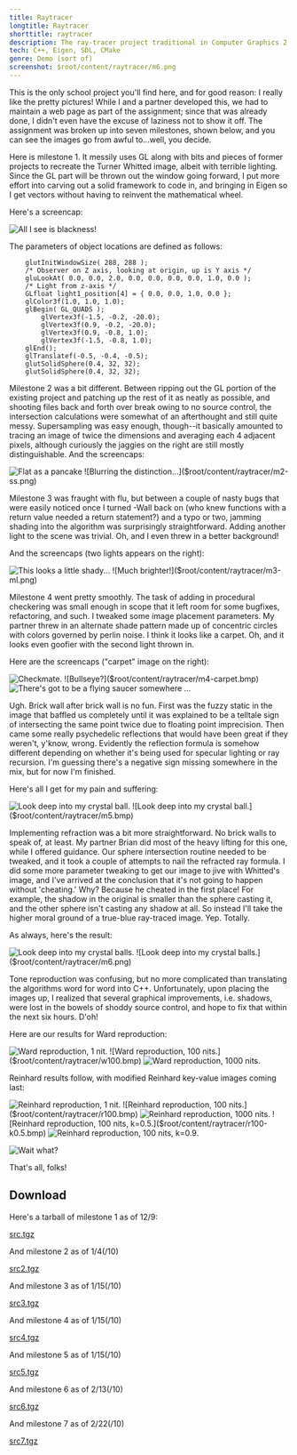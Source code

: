 ```yaml
---
title: Raytracer
longtitle: Raytracer
shorttitle: raytracer
description: The ray-tracer project traditional in Computer Graphics 2
tech: C++, Eigen, SDL, CMake
genre: Demo (sort of)
screenshot: $root/content/raytracer/m6.png
--- 
```


This is the only school project you'll find here, and for good reason: I really like the pretty pictures! While I and a partner developed this, we had to maintain a web page as part of the assignment; since that was already done, I didn't even have the excuse of laziness not to show it off. The assignment was broken up into seven milestones, shown below, and you can see the images go from awful to...well, you decide.

Here is milestone 1. It messily uses GL along with bits and pieces of former projects to recreate the Turner Whitted image, albeit with terrible lighting. Since the GL part will be thrown out the window going forward, I put more effort into carving out a solid framework to code in, and bringing in Eigen so I get vectors without having to reinvent the mathematical wheel.

Here's a screencap:

![All I see is blackness!]($root/content/raytracer/m1.png)

The parameters of object locations are defined as follows:

~~~{.c}
    glutInitWindowSize( 288, 288 );
    /* Observer on Z axis, looking at origin, up is Y axis */
    gluLookAt( 0.0, 0.0, 2.0, 0.0, 0.0, 0.0, 0.0, 1.0, 0.0 );
    /* Light from z-axis */
    GLfloat light1_position[4] = { 0.0, 0.0, 1.0, 0.0 };
    glColor3f(1.0, 1.0, 1.0);
    glBegin( GL_QUADS );
        glVertex3f(-1.5, -0.2, -20.0);
        glVertex3f(0.9, -0.2, -20.0);
        glVertex3f(0.9, -0.8, 1.0);
        glVertex3f(-1.5, -0.8, 1.0);
    glEnd();
    glTranslatef(-0.5, -0.4, -0.5);
    glutSolidSphere(0.4, 32, 32);
    glutSolidSphere(0.4, 32, 32);
~~~

Milestone 2 was a bit different. Between ripping out the GL portion of the existing project and patching up the rest of it as neatly as possible, and shooting files back and forth over break owing to no source control, the intersection calculations were somewhat of an afterthought and still quite messy. Supersampling was easy enough, though--it basically amounted to tracing an image of twice the dimensions and averaging each 4 adjacent pixels, although curiously the jaggies on the right are still mostly distinguishable.
And the screencaps:

![Flat as a pancake]($root/content/raytracer/m2.png)
![Blurring the distinction...]($root/content/raytracer/m2-ss.png)

Milestone 3 was fraught with flu, but between a couple of nasty bugs that were easily noticed once I turned -Wall back on (who knew functions with a return value needed a return statement?) and a typo or two, jamming shading into the algorithm was surprisingly straightforward. Adding another light to the scene was trivial. Oh, and I even threw in a better background!

And the screencaps (two lights appears on the right):

![This looks a little shady...]($root/content/raytracer/m3.png)
![Much brighter!]($root/content/raytracer/m3-ml.png)

Milestone 4 went pretty smoothly. The task of adding in procedural checkering was small enough in scope that it left room for some bugfixes, refactoring, and such. I tweaked some image placement parameters. My partner threw in an alternate shade pattern made up of concentric circles with colors governed by perlin noise. I think it looks like a carpet. Oh, and it looks even goofier with the second light thrown in.

Here are the screencaps ("carpet" image on the right):

![Checkmate.]($root/content/raytracer/m4.bmp)
![Bullseye?]($root/content/raytracer/m4-carpet.bmp)
![There's got to be a flying saucer somewhere ...]($root/content/raytracer/m4-supergoofy.bmp)

Ugh. Brick wall after brick wall is no fun. First was the fuzzy static in the image that baffled us completely until it was explained to be a telltale sign of intersecting the same point twice due to floating point imprecision. Then came some really psychedelic reflections that would have been great if they weren't, y'know, wrong. Evidently the reflection formula is somehow different depending on whether it's being used for specular lighting or ray recursion. I'm guessing there's a negative sign missing somewhere in the mix, but for now I'm finished.

Here's all I get for my pain and suffering:

![Look deep into my crystal ball.]($root/content/raytracer/m5.bmp)
![Look deep into my crystal ball.]($root/content/raytracer/m5.bmp)

Implementing refraction was a bit more straightforward. No brick walls to speak of, at least. My partner Brian did most of the heavy lifting for this one, while I offered guidance. Our sphere intersection routine needed to be tweaked, and it took a couple of attempts to nail the refracted ray formula. I did some more parameter tweaking to get our image to jive with Whitted's image, and I've arrived at the conclusion that it's not going to happen without 'cheating.' Why? Because he cheated in the first place! For example, the shadow in the original is smaller than the sphere casting it, and the other sphere isn't casting any shadow at all. So instead I'll take the higher moral ground of a true-blue ray-traced image. Yep. Totally.

As always, here's the result:

![Look deep into my crystal balls.]($root/content/raytracer/m6.png)
![Look deep into my crystal balls.]($root/content/raytracer/m6.png)

Tone reproduction was confusing, but no more complicated than translating the algorithms word for word into C++. Unfortunately, upon placing the images up, I realized that several graphical improvements, i.e. shadows, were lost in the bowels of shoddy source control, and hope to fix that within the next six hours. D'oh!

Here are our results for Ward reproduction: 

![Ward reproduction, 1 nit.]($root/content/raytracer/w1.bmp)
![Ward reproduction, 100 nits.]($root/content/raytracer/w100.bmp)
![Ward reproduction, 1000 nits.]($root/content/raytracer/w1000.bmp)

Reinhard results follow, with modified Reinhard key-value images coming last:

![Reinhard reproduction, 1 nit.]($root/content/raytracer/r1.bmp)
![Reinhard reproduction, 100 nits.]($root/content/raytracer/r100.bmp)
![Reinhard reproduction, 1000 nits.]($root/content/raytracer/r1000.bmp)
![Reinhard reproduction, 100 nits, k=0.5.]($root/content/raytracer/r100-k0.5.bmp)
![Reinhard reproduction, 100 nits, k=0.9.]($root/content/raytracer/r100-k0.9.bmp)

![Wait what?]($root/content/raytracer/wtf.png)

That's all, folks!

## Download 

Here's a tarball of milestone 1 as of 12/9: 

[src.tgz]($root/downloadssrc.tgz)

And milestone 2 as of 1/4(/10)

[src2.tgz]($root/downloads/src2.tgz)

And milestone 3 as of 1/15(/10)

[src3.tgz]($root/downloads/src3.tgz)

And milestone 4 as of 1/15(/10)

[src4.tgz]($root/downloads/src4.tgz)

And milestone 5 as of 1/15(/10)

[src5.tgz]($root/downloads/src5.tgz)

And milestone 6 as of 2/13(/10)

[src6.tgz]($root/downloads/src6.tgz)

And milestone 7 as of 2/22(/10)

[src7.tgz]($root/content/downloads/src7.tgz)


